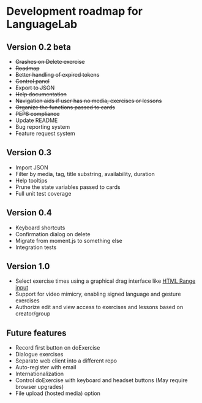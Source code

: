 # Development roadmap for LanguageLab

## Version 0.2 beta

* ~~Crashes on Delete exercise~~
* ~~Roadmap~~
* ~~Better handling of expired tokens~~
* ~~Control panel~~
* ~~Export to JSON~~
* ~~Help documentation~~
* ~~Navigation aids if user has no media, exercises or lessons~~
* ~~Organize the functions passed to cards~~
* ~~PEP8 compliance~~
* Update README
* Bug reporting system
* Feature request system

## Version 0.3

* Import JSON
* Filter by media, tag, title substring, availability, duration
* Help tooltips
* Prune the state variables passed to cards
* Full unit test coverage

## Version 0.4

* Keyboard shortcuts
* Confirmation dialog on delete
* Migrate from moment.js to something else
* Integration tests

## Version 1.0

* Select exercise times using a graphical drag interface like
[HTML Range input](https://developer.mozilla.org/en-US/docs/Web/HTML/Element/input/range)
* Support for video mimicry, enabling signed language and gesture exercises
* Authorize edit and view access to exercises and lessons based on creator/group

## Future features

* Record first button on doExercise
* Dialogue exercises
* Separate web client into a different repo
* Auto-register with email
* Internationalization
* Control doExercise with keyboard and headset buttons (May require browser
upgrades)
* File upload (hosted media) option
